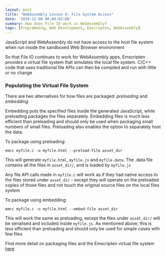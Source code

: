 ```yaml
---
layout: post
title: "WebAssembly Lesson 4: File System Access"
date: '2019-12-08 00:00:02:00'
summary: How does File IO work in WebAssembly?
tags: [Programming, Web Development, Emscripten, WebAssembly]
---
```

 
JavaScript and WebAssembly do not have access to the host file system when run inside the sandboxed Web Browser environment

So that File IO continues to work for WebAssembly apps, Emscripten provides a virtual file system that simulates the local file system. C/C++ code that uses traditional file APIs can then be compiled and run with little or no change
 
### Populating the Virtual File System

There are two alternatives for how files are packaged: *preloading* and *embedding*

Embedding puts the specified files inside the generated JavaScript, while preloading packages the files separately. Embedding files is much less efficient than preloading and should only be used when packaging small numbers of small files. Preloading also enables the option to separately host the data.

To package using preloading:

```
emcc myfile.c -o myfile.html --preload-file asset_dir
```

This will generate `myfile.html`, `myfile.js` and `myfile.data`. The .data file contains all the files in `asset_dir/`, and is loaded by `myfile.js`

Any file API calls made in `myfile.c` will work as if they had native access to the files stored under `asset_dir` - except they will operate on the preloaded copies of those files and not touch the original source files on the local files system 

To package using embedding:

```
emcc myfile.c -o myfile.html --embed-file asset_dir
```

This will work the same as preloading, except the files under `asset_dir/` will be serialised and included inside `myfile.js`. As mentioned above, this is less efficient than preloading and should only be used for simple cases with few files

Find more detail on packaging files and the Emscripten virtual file system <a href="https://emscripten.org/docs/porting/files/packaging_files.html#packaging-files" target="_blank">here</a>
